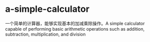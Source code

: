 # a-simple-calculator
一个简单的计算器，能够实现基本的加减乘除操作。A simple calculator capable of performing basic arithmetic operations such as addition, subtraction, multiplication, and division
